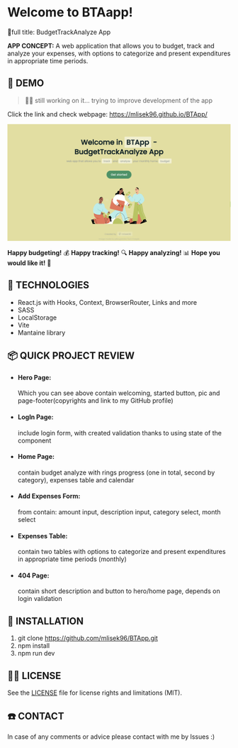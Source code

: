 # Welcome to BTAapp!

🎨full title: BudgetTrackAnalyze App

 **APP CONCEPT:** A web application that allows you to budget, track and analyze your expenses, with options to categorize and present expenditures in appropriate time periods.

## 🦊 DEMO

> 👨‍💻 still working on it... trying to improve development of the app

Click the link and check webpage: https://mlisek96.github.io/BTApp/

![demo_screenshot](src/images/demo_BTApp.png)

**Happy budgeting!** 💰
**Happy tracking!** 🔍
**Happy analyzing!** 📊
**Hope you would like it!** 🫶

## 📓 TECHNOLOGIES

* React.js with Hooks, Context, BrowserRouter, Links and more
* SASS
* LocalStorage
* Vite
* Mantaine library

## 📦 QUICK PROJECT REVIEW

* #### Hero Page:
  Which you can see above contain welcoming, started button, pic and page-footer(copyrights and link to my GitHub profile)

* #### LogIn Page:
  include login form, with created validation thanks to using state of the component

* #### Home Page:
  contain budget analyze with rings progress (one in total, second by category), expenses table and calendar

* #### Add Expenses Form:
  from contain: amount input, description input, category select, month select

* #### Expenses Table:
  contain two tables with options to categorize and present expenditures in appropriate time periods (monthly)

* #### 404 Page:
  contain short description and button to hero/home page, depends on login validation

## 💾 INSTALLATION

1) git clone https://github.com/mlisek96/BTApp.git
2) npm install
3) npm run dev
## 👮‍♂️ LICENSE

See the [LICENSE](LICENSE) file for license rights and limitations (MIT).

## ☎️ CONTACT

In case of any comments or advice please contact with me by Issues :)
